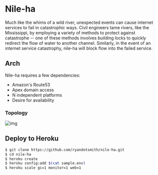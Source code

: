 # Nile-ha

Much like the whims of a wild river, unexpected events can cause internet services to fail in catastrophic ways. Civil engineers tame rivers, like the Mississippi, by employing a variety of methods to protect against catastrophe -- one of these methods involves building locks to quickly redirect the flow of water to another channel. Similarly, in the event of an internet service catastrophy, nile-ha will block flow into the failed service.

## Arch

Nile-ha requires a few dependencies:

* Amazon's Route53
* Apex domain access
* N independent platforms
* Desire for availability

### Topology

![img](http://f.cl.ly/items/1e1y3O3K39391k360h0p/arch%20copy.png)

## Deploy to Heroku

```bash
$ git clone https://github.com/ryandotsmith/nile-ha.git
$ cd nile-ha
$ heroku create
$ heroku config:add $(cat sample.env)
$ heroku scale gc=1 monitor=1 web=1
```
